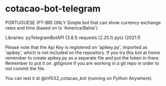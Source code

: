 # cotacao-bot-telegram
PORTUGUESE (PT-BR) ONLY
Simple bot that can show currency exchange rates and time (based on tz 'America/Bahia')

Libraries:
pyTelegramBotAPI (3.8.1)
requests (2.25.1)
pytz (2021.1)

Please note that the Api Key is registered on 'apikey.py', imported as 'apikey', which is not included on the repository.
If you try this bot at home remember to create apikey.py as a separate file and put the token in there. Remember to put it
on .gitignore if you are working in a git repo in order to not commit the file.

You can test it at @inf032_cotacao_bot (running on Python Anywhere).
